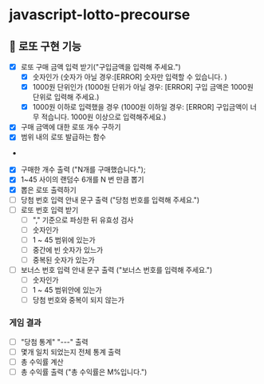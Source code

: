 # javascript-lotto-precourse

## 🎱 로또 구현 기능

- [x] 로또 구매 금액 입력 받기("구입금액을 입력해 주세요.")
  - [x] 숫자인가 (숫자가 아닐 경우:[ERROR] 숫자만 입력할 수 있습니다. )
  - [x] 1000원 단위인가 (1000원 단위가 아닐 경우: [ERROR] 구입 금액은 1000원 단위로 입력해 주세요.)
  - [x] 1000원 이하로 입력했을 경우 (1000원 이하일 경우: [ERROR] 구입금액이 너무 적습니다. 1000원 이상으로 입력해주세요.)
- [x] 구매 금액에 대한 로또 개수 구하기
- [x] 범위 내의 로또 발급하는 함수
-
- [x] 구매한 개수 출력 ("N개를 구매했습니다.");
- [x] 1~45 사이의 랜덤수 6개를 N 번 만큼 뽑기
- [x] 뽑은 로또 출력하기
      <br/>
- [ ] 당첨 번호 입력 안내 문구 출력 ("당첨 번호를 입력해 주세요.")
- [ ] 로또 번호 입력 받기
  - [ ] "," 기준으로 파싱한 뒤 유효성 검사
  - [ ] 숫자인가
  - [ ] 1 ~ 45 범위에 있는가
  - [ ] 중간에 빈 숫자가 있느가
  - [ ] 중복된 숫자가 있는가
- [ ] 보너스 번호 입력 안내 문구 출력 ("보너스 번호를 입력해 주세요.")
  - [ ] 숫자인가
  - [ ] 1 ~ 45 범위안에 있는가
  - [ ] 당첨 번호와 중복이 되지 않는가

### 게임 결과

- [ ] "당첨 통계" "---" 출력
- [ ] 몇개 일치 되었는지 전체 통계 출력
- [ ] 총 수익률 계산
- [ ] 총 수익률 출력 ("총 수익률은 M%입니다.")
